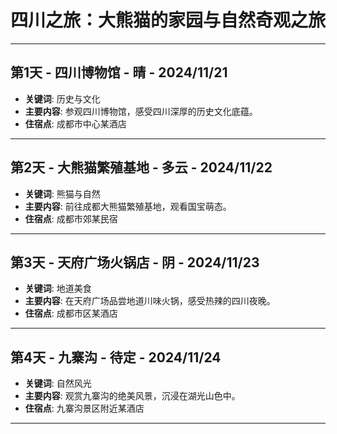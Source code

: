 # 四川之旅：大熊猫的家园与自然奇观之旅
---
## 第1天 - 四川博物馆 - 晴 - 2024/11/21
- **关键词**: 历史与文化
- **主要内容**: 参观四川博物馆，感受四川深厚的历史文化底蕴。
- **住宿点**: 成都市中心某酒店

---
## 第2天 - 大熊猫繁殖基地 - 多云 - 2024/11/22
- **关键词**: 熊猫与自然
- **主要内容**: 前往成都大熊猫繁殖基地，观看国宝萌态。
- **住宿点**: 成都市郊某民宿

---
## 第3天 - 天府广场火锅店 - 阴 - 2024/11/23
- **关键词**: 地道美食
- **主要内容**: 在天府广场品尝地道川味火锅，感受热辣的四川夜晚。
- **住宿点**: 成都市区某酒店

---
## 第4天 - 九寨沟 - 待定 - 2024/11/24
- **关键词**: 自然风光
- **主要内容**: 观赏九寨沟的绝美风景，沉浸在湖光山色中。
- **住宿点**: 九寨沟景区附近某酒店

---
